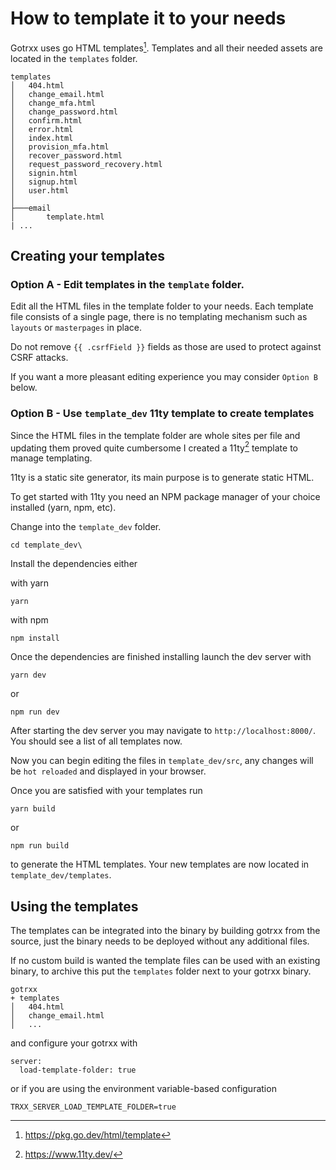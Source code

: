 # How to template it to your needs

Gotrxx uses go HTML templates[^1]. Templates and all their needed assets are located in the `templates` folder.


```
templates
│   404.html
│   change_email.html
│   change_mfa.html
│   change_password.html
│   confirm.html
│   error.html
│   index.html
│   provision_mfa.html
│   recover_password.html
│   request_password_recovery.html
│   signin.html
│   signup.html
│   user.html
│
├───email
│       template.html
| ...
```

## Creating your templates

### Option A - Edit templates in the `template` folder. 

Edit all the HTML files in the template folder to your needs. 
Each template file consists of a single page, there is no templating mechanism such as `layouts` or `masterpages` in place.

Do not remove ``{{ .csrfField }}`` fields as those are used to protect against CSRF attacks.

If you want a more pleasant editing experience you may consider `Option B` below.


### Option B - Use `template_dev` 11ty template to create templates

Since the HTML files in the template folder are whole sites per file and updating them proved quite cumbersome I created a 11ty[^2] template to manage templating.

11ty is a static site generator, its main purpose is to generate static HTML.

To get started with 11ty you need an NPM package manager of your choice installed (yarn, npm, etc).

Change into the `template_dev` folder.

```
cd template_dev\
```

Install the dependencies either

with yarn 

```
yarn
```

with npm 

```
npm install
```

Once the dependencies are finished installing launch the dev server with

```
yarn dev
```

or 

```
npm run dev 
```

After starting the dev server you may navigate to `http://localhost:8000/`. 
You should see a list of all templates now.

Now you can begin editing the files in `template_dev/src`, any changes will be `hot reloaded` and displayed in your browser.

Once you are satisfied with your templates run 

```
yarn build 
```

or 

```
npm run build 
```


to generate the HTML templates. 
Your new templates are now located in `template_dev/templates`.

## Using the templates 

The templates can be integrated into the binary by building gotrxx from the source, just the binary needs to be deployed without any additional files. 

If no custom build is wanted the template files can be used with an existing binary, to archive this put the `templates` folder next to your gotrxx binary.

```
gotrxx
+ templates
│   404.html
│   change_email.html
│   ...
```

and configure your gotrxx with 

```
server:
  load-template-folder: true
```

or if you are using the environment variable-based configuration

```
TRXX_SERVER_LOAD_TEMPLATE_FOLDER=true
```


[^1]: https://pkg.go.dev/html/template
[^2]: https://www.11ty.dev/